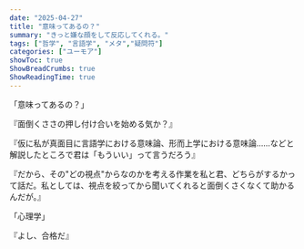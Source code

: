```yaml
---
date: "2025-04-27"
title: "意味ってあるの？"
summary: "きっと嫌な顔をして反応してくれる。"
tags: ["哲学", "言語学", "メタ","疑問符"]
categories: ["ユーモア"]
showToc: true
ShowBreadCrumbs: true
ShowReadingTime: true
---
```


「意味ってあるの？」 

『面倒くささの押し付け合いを始める気か？』 

『仮に私が真面目に言語学における意味論、形而上学における意味論……などと解説したところで君は「もういい」って言うだろう』 

『だから、その"どの視点"からなのかを考える作業を私と君、どちらがするかって話だ。私としては、視点を絞ってから聞いてくれると面倒くさくなくて助かるんだが。』 

「心理学」

 『よし、合格だ』